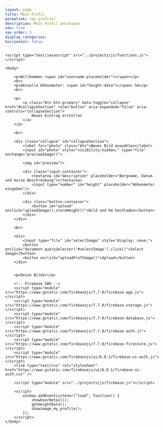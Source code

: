 ```yaml
---
layout: page
title: Mein Profil
permalink: /my_profile/
description: Mein Profil anschauen
nav: true
nav_order: 3
display_categories:
horizontal: false
---
```


<html>
    <head>
        <title>Firebase Image Upload using HTML and JavaScript</title>
        <link rel="stylesheet" type="text/css" href="../projects/css/style.css">
    </head>

    <script type="text/javascript" src="../projects/js/functions.js"></script>
    
    <body>

        <p>Willkommen <span id="username-placeholder"></span></p>
        <br>
        <p>Aktuelle Höhenmeter: <span id="height-data"></span> hm</p>
        <br>

        <p>
            <a class="btn btn-primary" data-toggle="collapse" href="#collapseSection" role="button" aria-expanded="false" aria-controls="collapseSection">
                Neues Eintrag erstellen
            </a>
        </p>

        <br>

        <div class="collapse" id="collapseSection">
            <label for="photo" class="btn">Neues Bild auswählen</label>
            <input id="photo" style="visibility:hidden;" type="file" onchange="previewImage()">

            <img id="preview"/>

            <div class="input-container">
                <textarea id="description" placeholder="Bergname, Datum und kurze Beschreibung"></textarea>
                <input type="number" id="height" placeholder="Höhenmeter eingeben"/>
            </div>

            <div class="button-container">
                <button id="upload" onclick="uploadImage();storeHeight()">Bild und hm hochladen</button>
            </div>
        </div>

        <br>

        <div>
            <input type="file" id="selectImage" style="display: none;">
            <button onclick="document.querySelector('#selectImage').click()">Select Image</button>
            <button onclick="uploadProfImage()">Upload</button>
        </div>


        <p>Deine Bilder</p>

        <!-- Firebase SDK -->
        <script type="module" src="https://www.gstatic.com/firebasejs/7.7.0/firebase-app.js"></script>
        <script type="module" src="https://www.gstatic.com/firebasejs/7.7.0/firebase-storage.js"></script>
        <script type="module" src="https://www.gstatic.com/firebasejs/7.7.0/firebase-database.js"></script>
        <script type="module" src="https://www.gstatic.com/firebasejs/7.7.0/firebase-auth.js"></script>
        <script type="module" src="https://www.gstatic.com/firebasejs/7.7.0/firebase-firestore.js"></script>
        <script type="module" src="https://www.gstatic.com/firebasejs/ui/6.0.1/firebase-ui-auth.js"></script>
        <link type="text/css" rel="stylesheet" href="https://www.gstatic.com/firebasejs/ui/6.0.1/firebase-ui-auth.css" />

        <script type="module" src="../projects/js/firebase.js"></script>

        <script>
            window.addEventListener("load", function() {
                showUserDetail();
                getHeightData();
                showimage_my_profile();
            });
        </script>
    </body>
</html>